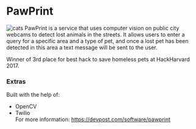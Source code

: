 # PawPrint
![cats](https://github.com/oryzajustin/PawPrint/blob/master/web/img/bg.jpg)
PawPrint is a service that uses computer vision on public city webcams to detect lost animals in the streets. It allows users to enter a query for a specific area and a type of pet, and once a lost pet has been detected in this area a text message will be sent to the user.  

Winner of 3rd place for best hack to save homeless pets at HackHarvard 2017.  

### Extras
Built with the help of:  
* OpenCV  
* Twilio  
For more information: https://devpost.com/software/pawprint
